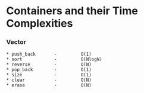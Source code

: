 # Containers and their Time Complexities 

### Vector
```
* push_back       -         O(1)
* sort            -         O(NlogN)
* reverse         -         O(N)
* pop_back        -         O(1)
* size            -         O(1)
* clear           -         O(N)
* erase           -         O(N)
```
